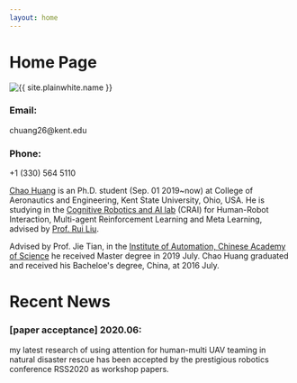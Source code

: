 ```yaml
---
layout: home
---
```

<h1> Home Page </h1>
<section class="container">
  <img src="{{ "/assets/Photo.jpg" | relative_url }}" alt="{{ site.plainwhite.name }}" class="center">
</section>

<h3> Email: </h3> chuang26@kent.edu
<h3> Phone: </h3> +1 (330) 564 5110

[Chao Huang][Chao Huang] is an Ph.D. student (Sep. 01 2019~now) at College of Aeronautics and Engineering, Kent State University, Ohio, USA. He is studying in the [Cognitive Robotics and AI lab][Cognitive Robotics and AI lab] (CRAI) for Human-Robot Interaction, Multi-agent Reinforcement Learning and Meta Learning, advised by [Prof. Rui Liu][Prof. Rui Liu]. 

Advised by Prof. Jie Tian, in the [Institute of Automation, Chinese Academy of Science][Institute of Automation, Chinese Academy of Science] he received Master degree in 2019 July. Chao Huang graduated and received his Bacheloe's degree, China, at 2016 July.  

<h1> Recent News </h1>
<h3>[paper acceptance] 2020.06:</h3> my latest research of using attention for human-multi UAV teaming in natural disaster rescue has been accepted by the prestigious robotics conference RSS2020 as workshop papers.

[Cognitive Robotics and AI lab]: https://ruiliurobotics.weebly.com
[Prof. Rui Liu]: https://scholar.google.com/citations?user=wAEi6FUAAAAJ&hl=en&authuser=1
[Institute of Automation, Chinese Academy of Science]:http://www.ia.cas.cn
[BeiHang University]: https://www.buaa.edu.cn
[Chao Huang]: https://scholar.google.com/citations?user=eAyqQIMAAAAJ&hl=en&authuser=1
[Chao Huang other]: https://scholar.google.com/citations?user=66ilK0UAAAAJ&hl=en&authuser=1